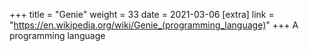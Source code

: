 +++
title = "Genie"
weight = 33
date = 2021-03-06
[extra]
link = "https://en.wikipedia.org/wiki/Genie_(programming_language)"
+++
A programming language


